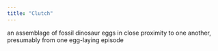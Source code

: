 ```yaml
---
title: "Clutch"
---
```

an assemblage of fossil dinosaur eggs in close proximity to one another, presumably from one egg-laying episode

